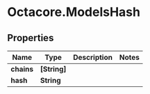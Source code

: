 # Octacore.ModelsHash

## Properties
Name | Type | Description | Notes
------------ | ------------- | ------------- | -------------
**chains** | **[String]** |  | 
**hash** | **String** |  | 


